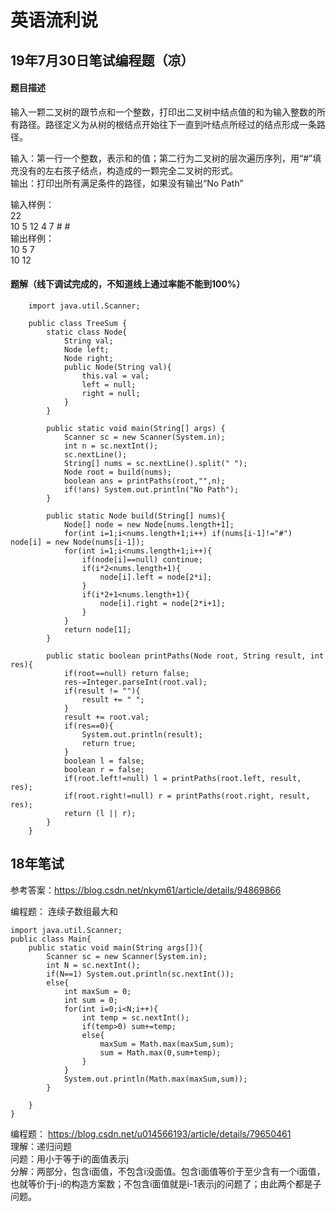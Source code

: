 # 英语流利说

## 19年7月30日笔试编程题（凉）

#### 题目描述
输入一颗二叉树的跟节点和一个整数，打印出二叉树中结点值的和为输入整数的所有路径。路径定义为从树的根结点开始往下一直到叶结点所经过的结点形成一条路径。  

输入：第一行一个整数，表示和的值；第二行为二叉树的层次遍历序列，用“#”填充没有的左右孩子结点，构造成的一颗完全二叉树的形式。  
输出：打印出所有满足条件的路径，如果没有输出“No Path”  

输入样例：  
    22  
    10 5 12 4 7 # #  
输出样例：  
    10 5 7  
    10 12  
    
#### 题解（线下调试完成的，不知道线上通过率能不能到100%）

        import java.util.Scanner;

        public class TreeSum {
            static class Node{
                String val;
                Node left;
                Node right;
                public Node(String val){
                    this.val = val;
                    left = null;
                    right = null;
                }
            }

            public static void main(String[] args) {
                Scanner sc = new Scanner(System.in);
                int n = sc.nextInt();
                sc.nextLine();
                String[] nums = sc.nextLine().split(" ");
                Node root = build(nums);
                boolean ans = printPaths(root,"",n);
                if(!ans) System.out.println("No Path");
            }

            public static Node build(String[] nums){
                Node[] node = new Node[nums.length+1];
                for(int i=1;i<nums.length+1;i++) if(nums[i-1]!="#") node[i] = new Node(nums[i-1]);
                for(int i=1;i<nums.length+1;i++){
                    if(node[i]==null) continue;
                    if(i*2<nums.length+1){
                        node[i].left = node[2*i];
                    }
                    if(i*2+1<nums.length+1){
                        node[i].right = node[2*i+1];
                    }
                }
                return node[1];
            }

            public static boolean printPaths(Node root, String result, int res){
                if(root==null) return false;
                res-=Integer.parseInt(root.val);
                if(result != ""){
                    result += " ";
                }
                result += root.val;
                if(res==0){
                    System.out.println(result);
                    return true;
                }
                boolean l = false;
                boolean r = false;
                if(root.left!=null) l = printPaths(root.left, result, res);
                if(root.right!=null) r = printPaths(root.right, result, res);
                return (l || r);
            }
        }

## 18年笔试
参考答案：https://blog.csdn.net/nkym61/article/details/94869866  

编程题： 连续子数组最大和  

    import java.util.Scanner;
    public class Main{
        public static void main(String args[]){
            Scanner sc = new Scanner(System.in);
            int N = sc.nextInt();
            if(N==1) System.out.println(sc.nextInt());
            else{
                int maxSum = 0;
                int sum = 0;
                for(int i=0;i<N;i++){
                    int temp = sc.nextInt();
                    if(temp>0) sum+=temp;
                    else{
                        maxSum = Math.max(maxSum,sum);
                        sum = Math.max(0,sum+temp);
                    }
                }
                System.out.println(Math.max(maxSum,sum));
            }

        }
    }

编程题： https://blog.csdn.net/u014566193/article/details/79650461  
理解：递归问题  
    问题：用小于等于i的面值表示j  
    分解：两部分，包含i面值，不包含i没面值。包含i面值等价于至少含有一个i面值，也就等价于j-i的构造方案数；不包含i面值就是i-1表示j的问题了；由此两个都是子问题。  
